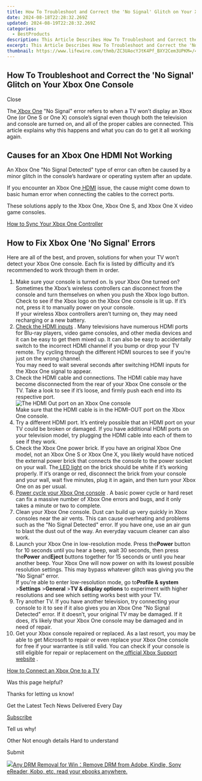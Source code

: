 ```yaml
---
title: How To Troubleshoot and Correct the 'No Signal' Glitch on Your Xbox One Console
date: 2024-08-18T22:28:32.269Z
updated: 2024-08-19T22:28:32.269Z
categories:
  - BestProducts
description: This Article Describes How To Troubleshoot and Correct the 'No Signal' Glitch on Your Xbox One Console
excerpt: This Article Describes How To Troubleshoot and Correct the 'No Signal' Glitch on Your Xbox One Console
thumbnail: https://www.lifewire.com/thmb/ZC3UAocYJtK4Pf_BXY2Cem3UPKM=/400x300/filters:no_upscale():max_bytes(150000):strip_icc():format(webp)/how-to-fix-xbox-one-no-signal-error-89a5475c8b864f52911e39bbd593dbba.jpg
---
```


## How To Troubleshoot and Correct the 'No Signal' Glitch on Your Xbox One Console

Close 

 The[ Xbox One](https://www.lifewire.com/xbox-one-buyers-guide-3562291) "No Signal" error refers to when a TV won’t display an Xbox One (or One S or One X) console’s signal even though both the television and console are turned on, and all of the proper cables are connected. This article explains why this happens and what you can do to get it all working again.

##  Causes for an Xbox One HDMI Not Working 

 An Xbox One "No Signal Detected" type of error can often be caused by a minor glitch in the console’s hardware or operating system after an update.

 If you encounter an Xbox One[ HDMI](https://www.lifewire.com/hdmi-facts-high-definition-multimedia-interface-1847337) issue, the cause might come down to basic human error when connecting the cables to the correct ports.

 These solutions apply to the Xbox One, Xbox One S, and Xbox One X video game consoles.

[ How to Sync Your Xbox One Controller ](https://www.lifewire.com/sync-xbox-controller-to-xbox-one-series-and-windows-pc-4156572) 

##  How to Fix Xbox One 'No Signal' Errors 

 Here are all of the best, and proven, solutions for when your TV won’t detect your Xbox One console. Each fix is listed by difficulty and it’s recommended to work through them in order.

1. Make sure your console is turned on. Is your Xbox One turned on? Sometimes the Xbox’s wireless controllers can disconnect from the console and turn themselves on when you push the Xbox logo button. Check to see if the Xbox logo on the Xbox One console is lit up. If it’s not, press it to manually power on your console.  
 If your wireless Xbox controllers aren’t turning on, they may need recharging or a new battery.
2. [ Check the HDMI inputs](https://www.lifewire.com/fix-hdmi-connection-problems-1846811) . Many televisions have numerous HDMI ports for Blu-ray players, video game consoles, and other media devices and it can be easy to get them mixed up. It can also be easy to accidentally switch to the incorrect HDMI channel if you bump or drop your TV remote. Try cycling through the different HDMI sources to see if you’re just on the wrong channel.  
 You may need to wait several seconds after switching HDMI inputs for the Xbox One signal to appear.
3. Check the HDMI cable and connections. The HDMI cable may have become disconnected from the rear of your Xbox One console or the TV. Take a look to see if it’s loose, and firmly push each end into its respective port.  
![The HDMI Out port on an Xbox One console](https://www.lifewire.com/thmb/Ng5bgdWWco9j1DslAbNyfZjgWas=/1500x0/filters:no_upscale():max_bytes(150000):strip_icc():format(webp)/Xbox-One-Back-cdc760b509c54de5ad333a93ba34d742.jpg)  
 Make sure that the HDMI cable is in the HDMI-OUT port on the Xbox One console.
4. Try a different HDMI port. It’s entirely possible that an HDMI port on your TV could be broken or damaged. If you have additional HDMI ports on your television model, try plugging the HDMI cable into each of them to see if they work.
5. Check the Xbox One power brick. If you have an original Xbox One model, not an Xbox One S or Xbox One X, you likely would have noticed the external power brick that connects the console to the power socket on your wall. The[ LED light](https://www.lifewire.com/what-does-led-stand-for-4153820) on the brick should be white if it’s working properly. If it’s orange or red, disconnect the brick from your console and your wall, wait five minutes, plug it in again, and then turn your Xbox One on as per usual.
6. [ Power cycle your Xbox One console](https://www.lifewire.com/how-to-reset-your-xbox-series-x-or-s-5085288) . A basic power cycle or hard reset can fix a massive number of Xbox One errors and bugs, and it only takes a minute or two to complete.
7. Clean your Xbox One console. Dust can build up very quickly in Xbox consoles near the air vents. This can cause overheating and problems such as the "No Signal Detected" error. If you have one, use an air gun to blast the dust out of the way. An everyday vacuum cleaner can also work.
8. Launch your Xbox One in low-resolution mode. Press the**Power** button for 10 seconds until you hear a beep, wait 30 seconds, then press the**Power** and**Eject** buttons together for 15 seconds or until you hear another beep. Your Xbox One will now power on with its lowest possible resolution settings. This may bypass whatever glitch was giving you the "No Signal" error.  
 If you're able to enter low-resolution mode, go to**Profile & system** \>**Settings** \>**General** \>**TV & display options** to experiment with higher resolutions and see which setting works best with your TV.
9. Try another TV. If you have another television, try connecting your console to it to see if it also gives you an Xbox One "No Signal Detected" error. If it doesn’t, your original TV may be damaged. If it does, it’s likely that your Xbox One console may be damaged and in need of repair.
10. Get your Xbox console repaired or replaced. As a last resort, you may be able to get Microsoft to repair or even replace your Xbox One console for free if your warrantee is still valid. You can check if your console is still eligible for repair or replacement on the[ official Xbox Support website](https://beta.support.xbox.com/help/hardware-network/warranty-service/getting-your-product-serviced) .

[ How to Connect an Xbox One to a TV ](https://www.lifewire.com/connect-xbox-one-to-tv-6744690) 

Was this page helpful?

Thanks for letting us know!

 Get the Latest Tech News Delivered Every Day

[ Subscribe ](https://www.lifewire.com/#) 

Tell us why!

 Other  Not enough details  Hard to understand 

 Submit 

<ins class="adsbygoogle"
     style="display:block"
     data-ad-format="autorelaxed"
     data-ad-client="ca-pub-7571918770474297"
     data-ad-slot="1223367746"></ins>



<ins class="adsbygoogle"
     style="display:block"
     data-ad-client="ca-pub-7571918770474297"
     data-ad-slot="8358498916"
     data-ad-format="auto"
     data-full-width-responsive="true"></ins>



<!-- affiliate ads begin -->
<a href="https://secure.2checkout.com/order/checkout.php?PRODS=4600113&QTY=1&AFFILIATE=108875&CART=1"><img src="https://www.epubor.com/images/drm-removal-feature2.png" border="0">Any DRM Removal for Win：Remove DRM from Adobe, Kindle, Sony eReader, Kobo, etc, read your ebooks anywhere.</a>
<!-- affiliate ads end -->